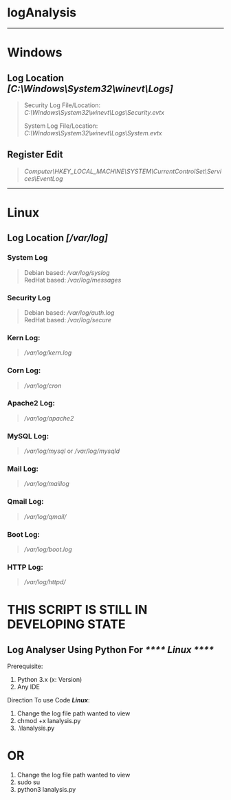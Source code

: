 # logAnalysis
***
# Windows

  ## Log Location *[C:\Windows\System32\winevt\Logs]*
  > Security Log File/Location: *C:\Windows\System32\winevt\Logs\Security.evtx*
  > 
  > System Log File/Location: *C:\Windows\System32\winevt\Logs\System.evtx*

  ## Register Edit
  > *Computer\HKEY_LOCAL_MACHINE\SYSTEM\CurrentControlSet\Services\EventLog*
  
***
# Linux

  ## Log Location *[/var/log]*
  ### **System Log**   
  > 
  > Debian based: */var/log/syslog* <br>
  > RedHat based: */var/log/messages*
  >
  ### **Security Log**
  > 
  > Debian based: */var/log/auth.log* <br>
  > RedHat based: */var/log/secure*
  >
  ### Kern Log: 
  > */var/log/kern.log* 
  > 
  ### Corn Log: 
  > */var/log/cron* 
  > 
  ### Apache2 Log:
  > */var/log/apache2* 
  > 
  ### MySQL Log:
  > */var/log/mysql*  or */var/log/mysqld*
  > 
  ### Mail Log: 
  >*/var/log/maillog* 
  > 
  ### Qmail Log:
  > */var/log/qmail/* 
  > 
  ### Boot Log:
  > */var/log/boot.log* 
  > 
  ### HTTP Log: 
  > */var/log/httpd/* 
  
  # THIS SCRIPT IS STILL IN DEVELOPING STATE

## Log Analyser Using Python For _**** Linux ****_

Prerequisite:
<ol>
<li>Python 3.x (x: Version)</li>
<li>Any IDE</li>
</ol>

 Direction To use Code ***Linux***:
 <ol>
 <li>Change the log file path wanted to view</li>
 <li>chmod +x lanalysis.py</li>
 <li>.\lanalysis.py</li>
</ol> 

# OR
<ol>
 <li>Change the log file path wanted to view</li>
 <li>sudo su</li>
 <li>python3 lanalysis.py</li>
</ol> 


